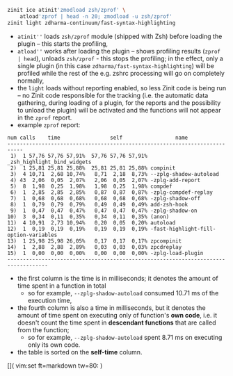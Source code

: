 ```zsh
zinit ice atinit'zmodload zsh/zprof' \
    atload'zprof | head -n 20; zmodload -u zsh/zprof'
zinit light zdharma-continuum/fast-syntax-highlighting
```

 - `atinit''` loads `zsh/zprof` module (shipped with Zsh) before loading the
   plugin – this starts the profiling,
 - `atload''` works after loading the plugin – shows profiling results (`zprof |
   head`), unloads `zsh/zprof` - this stops the profiling; in the effect, only a
   single plugin (in this case `zdharma/fast-syntax-highlighting`) will be
   profiled while the rest of the e.g. zshrc processing will go on completely
   normally,
 - the `light` loads without reporting enabled, so less Zinit code is being
   run – no Zinit code responsible for the tracking (i.e. the automatic data
   gathering, during loading of a plugin, for the reports and the possibility to
   unload the plugin) will be activated and the functions will not appear in the
   `zprof` report.
 - example `zprof` report: 

```
num calls    time                self                 name
---------------------------------------------------------------------------
 1)  1 57,76 57,76 57,91%  57,76 57,76 57,91% _zsh_highlight_bind_widgets
 2)  1 25,81 25,81 25,88%  25,81 25,81 25,88% compinit
 3)  4 10,71  2,68 10,74%   8,71  2,18  8,73% --zplg-shadow-autoload
 4) 43  2,06  0,05  2,07%   2,06  0,05  2,07% -zplg-add-report
 5)  8  1,98  0,25  1,98%   1,98  0,25  1,98% compdef
 6)  1  2,85  2,85  2,85%   0,87  0,87  0,87% -zplg-compdef-replay
 7)  1  0,68  0,68  0,68%   0,68  0,68  0,68% -zplg-shadow-off
 8)  1  0,79  0,79  0,79%   0,49  0,49  0,49% add-zsh-hook
 9)  1  0,47  0,47  0,47%   0,47  0,47  0,47% -zplg-shadow-on
10)  3  0,34  0,11  0,35%   0,34  0,11  0,35% (anon)
11)  4 10,91  2,73 10,94%   0,20  0,05  0,20% autoload
12)  1  0,19  0,19  0,19%   0,19  0,19  0,19% -fast-highlight-fill-option-variables
13)  1 25,98 25,98 26,05%   0,17  0,17  0,17% zpcompinit
14)  1  2,88  2,88  2,89%   0,03  0,03  0,03% zpcdreplay
15)  1  0,00  0,00  0,00%   0,00  0,00  0,00% -zplg-load-plugin
-----------------------------------------------------------------------------------
```

- the first column is the time is in milliseconds; it denotes the amount of time
  spent in a function in total
    - so for example, `--zplg-shadow-autoload`
      consumed 10.71 ms of the execution time,
- the fourth column is also a time in milliseconds, but it denotes the amount of
  time spent on executing only of function's **own code**, i.e. it doesn't count
  the time spent in **descendant functions** that are called from the function;
    - so for example, `--zplg-shadow-autoload` spent 8.71 ms on executing only
      its own code.
- the table is sorted on the **self-time** column.

[]( vim:set ft=markdown tw=80: )
